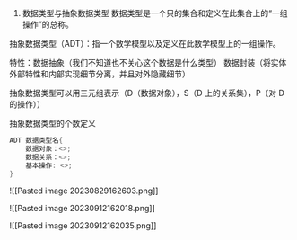 1. 数据类型与抽象数据类型
数据类型是一个只的集合和定义在此集合上的“一组操作”的总称。

抽象数据类型（ADT）：指一个数学模型以及定义在此数学模型上的一组操作。

特性：数据抽象（我们不知道也不关心这个数据是什么类型）
数据封装（将实体外部特性和内部实现细节分离，并且对外隐藏细节）

抽象数据类型可以用三元组表示（D（数据对象），S（D 上的关系集），P（对 D 的操作））

抽象数据类型的个数定义
```cpp
ADT 数据类型名{
	数据对象：<>;
	数据关系：<>;
	基本操作: <>;
}
```
![[Pasted image 20230829162603.png]]

![[Pasted image 20230912162018.png]]

![[Pasted image 20230912162035.png]]